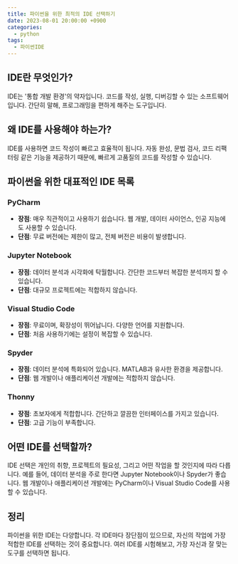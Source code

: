 ```yaml
---
title: 파이썬을 위한 최적의 IDE 선택하기
date: 2023-08-01 20:00:00 +0900
categories:
  - python
tags:
  - 파이썬IDE
---
```


## IDE란 무엇인가?

IDE는 '통합 개발 환경'의 약자입니다. 코드를 작성, 실행, 디버깅할 수 있는 소프트웨어입니다. 간단히 말해, 프로그래밍을 편하게 해주는 도구입니다.

## 왜 IDE를 사용해야 하는가?

IDE를 사용하면 코드 작성이 빠르고 효율적이 됩니다. 자동 완성, 문법 검사, 코드 리팩터링 같은 기능을 제공하기 때문에, 빠르게 고품질의 코드를 작성할 수 있습니다.

## 파이썬을 위한 대표적인 IDE 목록

### PyCharm
- **장점**: 매우 직관적이고 사용하기 쉽습니다. 웹 개발, 데이터 사이언스, 인공 지능에도 사용할 수 있습니다.
- **단점**: 무료 버전에는 제한이 많고, 전체 버전은 비용이 발생합니다.

### Jupyter Notebook
- **장점**: 데이터 분석과 시각화에 탁월합니다. 간단한 코드부터 복잡한 분석까지 할 수 있습니다.
- **단점**: 대규모 프로젝트에는 적합하지 않습니다.

### Visual Studio Code
- **장점**: 무료이며, 확장성이 뛰어납니다. 다양한 언어를 지원합니다.
- **단점**: 처음 사용하기에는 설정이 복잡할 수 있습니다.

### Spyder
- **장점**: 데이터 분석에 특화되어 있습니다. MATLAB과 유사한 환경을 제공합니다.
- **단점**: 웹 개발이나 애플리케이션 개발에는 적합하지 않습니다.

### Thonny
- **장점**: 초보자에게 적합합니다. 간단하고 깔끔한 인터페이스를 가지고 있습니다.
- **단점**: 고급 기능이 부족합니다.

## 어떤 IDE를 선택할까?

IDE 선택은 개인의 취향, 프로젝트의 필요성, 그리고 어떤 작업을 할 것인지에 따라 다릅니다. 예를 들어, 데이터 분석을 주로 한다면 Jupyter Notebook이나 Spyder가 좋습니다. 웹 개발이나 애플리케이션 개발에는 PyCharm이나 Visual Studio Code를 사용할 수 있습니다.

## 정리

파이썬을 위한 IDE는 다양합니다. 각 IDE마다 장단점이 있으므로, 자신의 작업에 가장 적합한 IDE를 선택하는 것이 중요합니다. 여러 IDE를 시험해보고, 가장 자신과 잘 맞는 도구를 선택하면 됩니다.